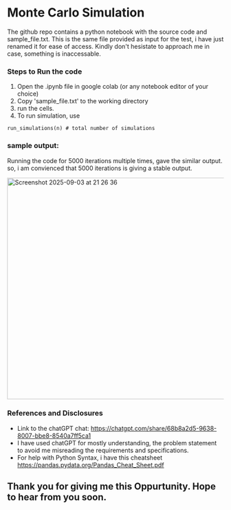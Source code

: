 # Monte Carlo Simulation
The github repo contains a python notebook with the source code and sample_file.txt. This is the same file provided as input for the test, i have just renamed it for ease of access. Kindly don't hesistate to approach me in case, something is inaccessable.

### Steps to Run the code
1) Open the .ipynb file in google colab (or any notebook editor of your choice)
2) Copy 'sample_file.txt' to the working directory
3) run the cells.
4) To run simulation, use 
```
run_simulations(n) # total number of simulations
```

### sample output:
Running the code for 5000 iterations multiple times, gave the similar output. so, i am convienced that 5000 iterations is giving a stable output.

<img width="1256" height="515" alt="Screenshot 2025-09-03 at 21 26 36" src="https://github.com/user-attachments/assets/36edecc9-51ef-4d5c-a59e-92407679ab1f" />

### References and Disclosures
- Link to the chatGPT chat: https://chatgpt.com/share/68b8a2d5-9638-8007-bbe8-8540a7ff5ca1
- I have used chatGPT for mostly understanding, the problem statement to avoid me misreading the requirements and specifications.
- For help with Python Syntax, i have this cheatsheet https://pandas.pydata.org/Pandas_Cheat_Sheet.pdf


## Thank you for giving me this Oppurtunity. Hope to hear from you soon.
